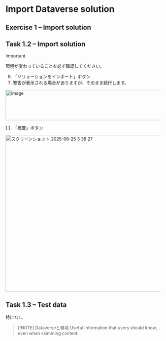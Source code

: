 # Import Dataverse solution

## Exercise 1 – Import solution
## Task 1.2 – Import solution
> [!IMPORTANT]
> 環境が変わっていることを必ず確認してください。

6. 「ソリューションをインポート」ボタン
10. 警告が表示される場合がありますが、そのまま続行します。
<img width="1045" height="98" alt="image" src="https://github.com/user-attachments/assets/aa71b429-4788-4517-abc1-602001a56240" />

11. 「概要」ボタン
<img width="1264" height="507" alt="スクリーンショット 2025-08-25 3 38 27" src="https://github.com/user-attachments/assets/a6957a97-f0f3-4068-96a9-a8115b406457" />

## Task 1.3 – Test data
特になし

> [!NOTE] Dataverseと環境
> Useful information that users should know, even when skimming content.
